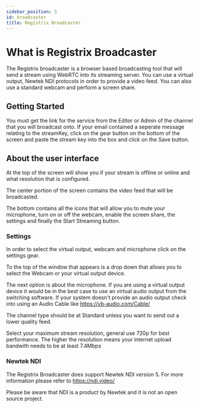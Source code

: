 ```yaml
---
sidebar_position: 3
id: broadcaster
title: Registrix Broadcaster
---
```


# What is Registrix Broadcaster

The Registrix broadcaster is a browser based broadcasting tool that will send a stream using WebRTC into its streaming server. You can use a virtual output, Newtek NDI protocols in order to provide a video feed. You can also use a standard webcam and perform a screen share. 

## Getting Started

You must get the link for the service from the Editor or Admin of the channel that you will broadcast onto. If your email contained a seperate message relating to the streamKey, click on the gear button on the bottom of the screen and paste the stream key into the box and click on the Save button.

## About the user interface

At the top of the screen will show you if your stream is offline or online and what resolution that is configured.

The center portion of the screen contains the video feed that will be broadcasted.

The bottom contains all the icons that will allow you to mute your microphone, turn on or off the webcam, enable the screen share, the settings and finally the Start Streaming button.

### Settings

In order to select the virtual output, webcam and microphone click on the settings gear.

To the top of the window that appears is a drop down that allows you to select the Webcam or your virtual output device.

The next option is about the microphone. If you are using a virtual output device it would be in the best case to use an virtual audio output from the switching software. If your system doesn't provide an audio output check into using an Audio Cable like https://vb-audio.com/Cable/

The channel type should be at Standard unless you want to send out a lower quality feed. 

Select your maximum stream resolution, general use 720p for best performance. The higher the resolution means your internet upload bandwith needs to be at least 7.4Mbps


### Newtek NDI

The Registrix Broadcaster does support Newtek NDI version 5.  For more information please refer to https://ndi.video/

Please be aware that NDI is a product by Newtek and it is not an open source project.


